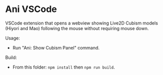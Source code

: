 Ani VSCode
==========

VSCode extension that opens a webview showing Live2D Cubism models (Hiyori and Mao) following the mouse without requiring mouse down.

Usage:
- Run "Ani: Show Cubism Panel" command.

Build:
- From this folder: `npm install` then `npm run build`.


